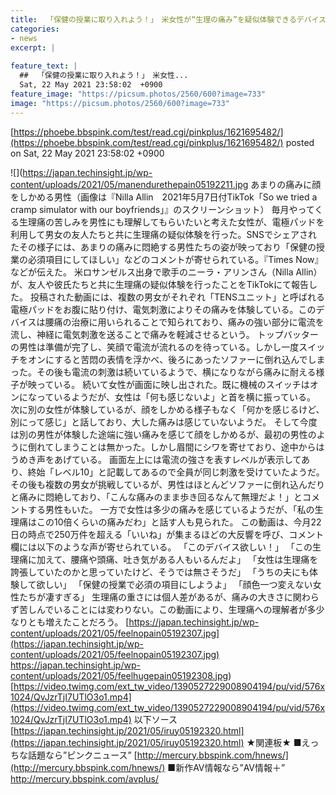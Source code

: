 ```yaml
---
title:  「保健の授業に取り入れよう！」　米女性が“生理の痛み”を疑似体験できるデバイス開発　男性に試してみた—アメリカ 	
categories:
- news
excerpt: |
  
feature_text: |
  ##  「保健の授業に取り入れよう！」　米女性...
  Sat, 22 May 2021 23:58:02  +0900
feature_image: "https://picsum.photos/2560/600?image=733"
image: "https://picsum.photos/2560/600?image=733"
---
```


[https://phoebe.bbspink.com/test/read.cgi/pinkplus/1621695482/](https://phoebe.bbspink.com/test/read.cgi/pinkplus/1621695482/)
posted on Sat, 22 May 2021 23:58:02  +0900

<!--more-->

![](https://japan.techinsight.jp/wp-content/uploads/2021/05/manendurethepain05192211.jpg あまりの痛みに顔をしかめる男性（画像は『Nilla Allin　2021年5月7日付TikTok「So we tried a cramp simulator with our boyfriends」』のスクリーンショット） 毎月やってくる生理痛の苦しみを男性にも理解してもらいたいと考えた女性が、電極パッドを利用して男女の友人たちと共に生理痛の疑似体験を行った。SNSでシェアされたその様子には、あまりの痛みに悶絶する男性たちの姿が映っており「保健の授業の必須項目にしてほしい」などのコメントが寄せられている。『Times Now』などが伝えた。 米ロサンゼルス出身で歌手のニーラ・アリンさん（Nilla Allin）が、友人や彼氏たちと共に生理痛の疑似体験を行ったことをTikTokにて報告した。 投稿された動画には、複数の男女がそれぞれ「TENSユニット」と呼ばれる電極パッドをお腹に貼り付け、電気刺激によりその痛みを体験している。このデバイスは腰痛の治療に用いられることで知られており、痛みの強い部分に電流を流し、神経に電気刺激を送ることで痛みを軽減させるという。 トップバッターの男性は準備が完了し、笑顔で電流が流れるのを待っている。しかし一度スイッチをオンにすると苦悶の表情を浮かべ、後ろにあったソファーに倒れ込んでしまった。その後も電流の刺激は続いているようで、横になりながら痛みに耐える様子が映っている。 続いて女性が画面に映し出された。既に機械のスイッチはオンになっているようだが、女性は「何も感じないよ」と首を横に振っている。 次に別の女性が体験しているが、顔をしかめる様子もなく「何かを感じるけど、別にって感じ」と話しており、大した痛みは感じていないようだ。 そして今度は別の男性が体験した途端に強い痛みを感じて顔をしかめるが、最初の男性のように倒れてしまうことは無かった。しかし眉間にシワを寄せており、途中からはうめき声をあげている。 画面左上には電流の強さを表すレベルが表示してあり、終始「レベル10」と記載してあるので全員が同じ刺激を受けていたようだ。 その後も複数の男女が挑戦しているが、男性はほとんどソファーに倒れ込んだりと痛みに悶絶しており、「こんな痛みのまま歩き回るなんて無理だよ！」とコメントする男性もいた。 一方で女性は多少の痛みを感じているようだが、「私の生理痛はこの10倍くらいの痛みだわ」と話す人も見られた。 この動画は、今月22日の時点で250万件を超える「いいね」が集まるほどの大反響を呼び、コメント欄には以下のような声が寄せられている。 「このデバイス欲しい！」 「この生理痛に加えて、腰痛や頭痛、吐き気がある人もいるんだよ」 「女性は生理痛を誇張していたのかと思っていたけど、そうでは無さそうだ」 「うちの夫にも体験して欲しい」 「保健の授業で必須の項目にしようよ」 「顔色一つ変えない女性たちが凄すぎる」 生理痛の重さには個人差があるが、痛みの大きさに関わらず苦しんでいることには変わりない。この動画により、生理痛への理解者が多少なりとも増えたことだろう。 [https://japan.techinsight.jp/wp-content/uploads/2021/05/feelnopain05192307.jpg](https://japan.techinsight.jp/wp-content/uploads/2021/05/feelnopain05192307.jpg) https://japan.techinsight.jp/wp-content/uploads/2021/05/feelhugepain05192308.jpg) [https://video.twimg.com/ext_tw_video/1390527229008904194/pu/vid/576x1024/QvJzrTjI7UTlO3o1.mp4](https://video.twimg.com/ext_tw_video/1390527229008904194/pu/vid/576x1024/QvJzrTjI7UTlO3o1.mp4) 以下ソース [https://japan.techinsight.jp/2021/05/iruy05192320.html](https://japan.techinsight.jp/2021/05/iruy05192320.html) ★関連板★ ■えっちな話題なら”ピンクニュース” [http://mercury.bbspink.com/hnews/](http://mercury.bbspink.com/hnews/) ■新作AV情報なら”AV情報＋” http://mercury.bbspink.com/avplus/
